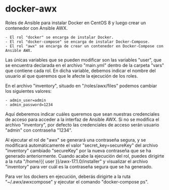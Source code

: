 # docker-awx
Roles de Ansible para instalar Docker en CentOS 8 y luego crear un contenedor con Ansible AWX.

	- El rol "docker" se encarga de instalar Docker.
	- El rol "docker-compose" se encarga de instalar Docker-Compose.
	- El rol "awx" se encarga de crear un contenedor en Docker-Compose con Ansible AWX.

Las únicas variables que se pueden modificar son las variables "user", que se encuentra declarada en
el archivo "main.yml" dentro de la carpeta "vars" que contiene cada rol. En dicha variable, debemos
indicar el nombre del usuario al que queremos que le afecte la ejecución de los roles.

En el archivo "inventory", situado en "/roles/awx/files" podemos cambiar los siguientes valores:

	- admin_user=admin
	- admin_password=1234

Aquí deberemos indicar cuáles queremos que sean nuestras credenciales de acceso para acceder a la
interfaz de Ansible AWX. Si no se modifica el archivo "inventory", por defecto las credenciales de
acceso serán usuario "admin" con contraseña "1234".

Al ejecutar el rol de "awx" se generará una contraseña segura, y se modificará automáticamente el
valor "secret_key=secureKey" del archivo "inventory" cambiado "secureKey" por la nueva contraseña
que se ha generado anteriormente. Cuando acabe la ejecución del rol, puedes dirigirte a la ruta
"/home/{{ user }}/awx-17.1.0/installer" y visualizar el archivo "inventory" para ver cuál es la
contraseña segura que se ha generado.

Para ver los dockers en ejecución, deberás dirigirte a la ruta "~/.awx/awxcompose" y ejecutar el
comando "docker-compose ps".
